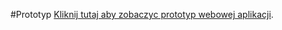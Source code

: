 #Prototyp
[Kliknij tutaj aby zobaczyc prototyp webowej aplikacji](https://app.moqups.com/CPs5BJH1pugQPgxxooENTxXk0xgfa1Vf/view/page/ad64222d5?ui=0).